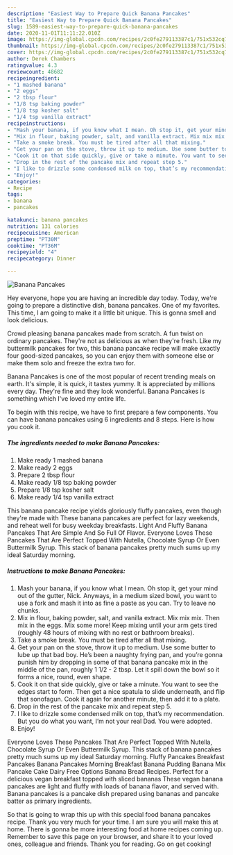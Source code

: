 ```yaml
---
description: "Easiest Way to Prepare Quick Banana Pancakes"
title: "Easiest Way to Prepare Quick Banana Pancakes"
slug: 1589-easiest-way-to-prepare-quick-banana-pancakes
date: 2020-11-01T11:11:22.010Z
image: https://img-global.cpcdn.com/recipes/2c0fe279113387c1/751x532cq70/banana-pancakes-recipe-main-photo.jpg
thumbnail: https://img-global.cpcdn.com/recipes/2c0fe279113387c1/751x532cq70/banana-pancakes-recipe-main-photo.jpg
cover: https://img-global.cpcdn.com/recipes/2c0fe279113387c1/751x532cq70/banana-pancakes-recipe-main-photo.jpg
author: Derek Chambers
ratingvalue: 4.3
reviewcount: 48682
recipeingredient:
- "1 mashed banana"
- "2 eggs"
- "2 tbsp flour"
- "1/8 tsp baking powder"
- "1/8 tsp kosher salt"
- "1/4 tsp vanilla extract"
recipeinstructions:
- "Mash your banana, if you know what I mean. Oh stop it, get your mind out of the gutter, Nick. Anyways, in a medium sized bowl, you want to use a fork and mash it into as fine a paste as you can. Try to leave no chunks."
- "Mix in flour, baking powder, salt, and vanilla extract. Mix mix mix. Then mix in the eggs. Mix some more! Keep mixing until your arm gets tired (roughly 48 hours of mixing with no rest or bathroom breaks)."
- "Take a smoke break. You must be tired after all that mixing."
- "Get your pan on the stove, throw it up to medium. Use some butter to lube up that bad boy. He’s been a naughty frying pan, and you’re gonna punish him by dropping in some of that banana pancake mix in the middle of the pan, roughly 1 1/2 - 2 tbsp. Let it spill down the bowl so it forms a nice, round, even shape."
- "Cook it on that side quickly, give or take a minute. You want to see the edges start to form. Then get a nice spatula to slide underneath, and flip that sonofagun. Cook it again for another minute, then add it to a plate."
- "Drop in the rest of the pancake mix and repeat step 5."
- "I like to drizzle some condensed milk on top, that’s my recommendation. But you do what you want, I’m not your real Dad. You were adopted."
- "Enjoy!"
categories:
- Recipe
tags:
- banana
- pancakes

katakunci: banana pancakes 
nutrition: 131 calories
recipecuisine: American
preptime: "PT30M"
cooktime: "PT36M"
recipeyield: "4"
recipecategory: Dinner

---
```



![Banana Pancakes](https://img-global.cpcdn.com/recipes/2c0fe279113387c1/751x532cq70/banana-pancakes-recipe-main-photo.jpg)

Hey everyone, hope you are having an incredible day today. Today, we're going to prepare a distinctive dish, banana pancakes. One of my favorites. This time, I am going to make it a little bit unique. This is gonna smell and look delicious.

Crowd pleasing banana pancakes made from scratch. A fun twist on ordinary pancakes. They&#39;re not as delicious as when they&#39;re fresh. Like my buttermilk pancakes for two, this banana pancake recipe will make exactly four good-sized pancakes, so you can enjoy them with someone else or make them solo and freeze the extra two for.

Banana Pancakes is one of the most popular of recent trending meals on earth. It's simple, it is quick, it tastes yummy. It is appreciated by millions every day. They're fine and they look wonderful. Banana Pancakes is something which I've loved my entire life.


To begin with this recipe, we have to first prepare a few components. You can have banana pancakes using 6 ingredients and 8 steps. Here is how you cook it.

<!--inarticleads1-->

##### The ingredients needed to make Banana Pancakes:

1. Make ready 1 mashed banana
1. Make ready 2 eggs
1. Prepare 2 tbsp flour
1. Make ready 1/8 tsp baking powder
1. Prepare 1/8 tsp kosher salt
1. Make ready 1/4 tsp vanilla extract


This banana pancake recipe yields gloriously fluffy pancakes, even though they&#39;re made with These banana pancakes are perfect for lazy weekends, and reheat well for busy weekday breakfasts. Light And Fluffy Banana Pancakes That Are Simple And So Full Of Flavor. Everyone Loves These Pancakes That Are Perfect Topped With Nutella, Chocolate Syrup Or Even Buttermilk Syrup. This stack of banana pancakes pretty much sums up my ideal Saturday morning. 

<!--inarticleads2-->

##### Instructions to make Banana Pancakes:

1. Mash your banana, if you know what I mean. Oh stop it, get your mind out of the gutter, Nick. Anyways, in a medium sized bowl, you want to use a fork and mash it into as fine a paste as you can. Try to leave no chunks.
1. Mix in flour, baking powder, salt, and vanilla extract. Mix mix mix. Then mix in the eggs. Mix some more! Keep mixing until your arm gets tired (roughly 48 hours of mixing with no rest or bathroom breaks).
1. Take a smoke break. You must be tired after all that mixing.
1. Get your pan on the stove, throw it up to medium. Use some butter to lube up that bad boy. He’s been a naughty frying pan, and you’re gonna punish him by dropping in some of that banana pancake mix in the middle of the pan, roughly 1 1/2 - 2 tbsp. Let it spill down the bowl so it forms a nice, round, even shape.
1. Cook it on that side quickly, give or take a minute. You want to see the edges start to form. Then get a nice spatula to slide underneath, and flip that sonofagun. Cook it again for another minute, then add it to a plate.
1. Drop in the rest of the pancake mix and repeat step 5.
1. I like to drizzle some condensed milk on top, that’s my recommendation. But you do what you want, I’m not your real Dad. You were adopted.
1. Enjoy!


Everyone Loves These Pancakes That Are Perfect Topped With Nutella, Chocolate Syrup Or Even Buttermilk Syrup. This stack of banana pancakes pretty much sums up my ideal Saturday morning. Fluffy Pancakes Breakfast Pancakes Banana Pancakes Morning Breakfast Banana Pudding Banana Mix Pancake Cake Dairy Free Options Banana Bread Recipes. Perfect for a delicious vegan breakfast topped with sliced bananas These vegan banana pancakes are light and fluffy with loads of banana flavor, and served with. Banana pancakes is a pancake dish prepared using bananas and pancake batter as primary ingredients. 

So that is going to wrap this up with this special food banana pancakes recipe. Thank you very much for your time. I am sure you will make this at home. There is gonna be more interesting food at home recipes coming up. Remember to save this page on your browser, and share it to your loved ones, colleague and friends. Thank you for reading. Go on get cooking!
